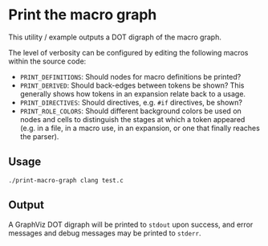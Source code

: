# Print the macro graph

This utility / example outputs a DOT digraph of the macro graph.

The level of verbosity can be configured by editing the following macros within
the source code:

 - `PRINT_DEFINITIONS`: Should nodes for macro definitions be printed?
 - `PRINT_DERIVED`: Should back-edges between tokens be shown? This generally
   shows how tokens in an expansion relate back to a usage.
 - `PRINT_DIRECTIVES`: Should directives, e.g. `#if` directives, be shown?
 - `PRINT_ROLE_COLORS`: Should different background colors be used on nodes
   and cells to distinguish the stages at which a token appeared (e.g. in a
   file, in a macro use, in an expansion, or one that finally reaches the
   parser). 

## Usage

```shell
./print-macro-graph clang test.c
```

## Output

A GraphViz DOT digraph will be printed to `stdout` upon success, and error
messages and debug messages may be printed to `stderr`.